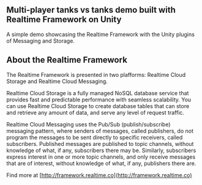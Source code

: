 ## Multi-player tanks vs tanks demo built with Realtime Framework on Unity
A simple demo showcasing the Realtime Framework with the Unity plugins of Messaging and Storage.

## About the Realtime Framework
The Realtime Framework is presented in two plafforms: Realtime Cloud Storage and Realtime Cloud Messaging.

Realtime Cloud Storage is a fully managed NoSQL database service that provides fast and predictable performance with seamless scalability. You can use Realtime Cloud Storage to create database tables that can store and retrieve any amount of data, and serve any level of request traffic.

Realtime Cloud Messaging uses the Pub/Sub (publish/subscribe) messaging pattern, where senders of messages, called publishers, do not program the messages to be sent directly to specific receivers, called subscribers. Published messages are published to topic channels, without knowledge of what, if any, subscribers there may be. Similarly, subscribers express interest in one or more topic channels, and only receive messages that are of interest, without knowledge of what, if any, publishers there are.

Find more at [http://framework.realtime.co](http://framework.realtime.co)